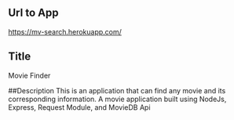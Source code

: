 ## Url to App
https://mv-search.herokuapp.com/

## Title
Movie Finder

##Description
This is an application that can find any movie and its corresponding information.
A movie application built using NodeJs, Express, Request Module, and MovieDB Api

